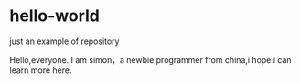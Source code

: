 # hello-world
just an  example of repository

Hello,everyone.
I am simon，a newbie programmer from china,i hope i can learn more here.

